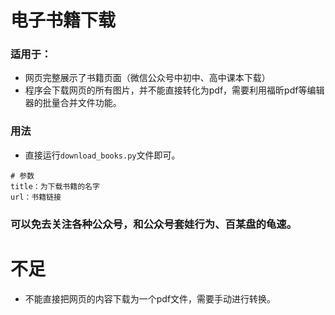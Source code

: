 # 电子书籍下载

### 适用于：

- 网页完整展示了书籍页面（微信公众号中初中、高中课本下载）
- 程序会下载网页的所有图片，并不能直接转化为pdf，需要利用福昕pdf等编辑器的批量合并文件功能。



### 用法

- 直接运行`download_books.py`文件即可。

```
# 参数
title：为下载书籍的名字
url：书籍链接
```

### 可以免去关注各种公众号，和公众号套娃行为、百某盘的龟速。



# 不足

- 不能直接把网页的内容下载为一个pdf文件，需要手动进行转换。

